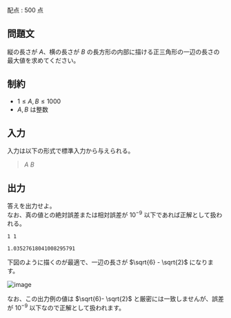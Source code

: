 配点 : $500$ 点

## 問題文

縦の長さが $A$、横の長さが $B$ の長方形の内部に描ける正三角形の一辺の長さの最大値を求めてください。

## 制約

- $1 \leq A,B \leq 1000$
- $A,B$ は整数

## 入力

入力は以下の形式で標準入力から与えられる。

> $A$ $B$

## 出力

答えを出力せよ。<br>
なお、真の値との絶対誤差または相対誤差が $10^{-9}$ 以下であれば正解として扱われる。

```input1
1 1
```

```output1
1.03527618041008295791
```

下図のように描くのが最適で、一辺の長さが $\sqrt{6} - \sqrt{2}$ になります。

![image](https://img.atcoder.jp/abc292/2cd44ddc3d8241e510a356be9533631f.png)

なお、この出力例の値は $\sqrt{6}- \sqrt{2}$ と厳密には一致しませんが、誤差が $10^{-9}$ 以下なので正解として扱われます。